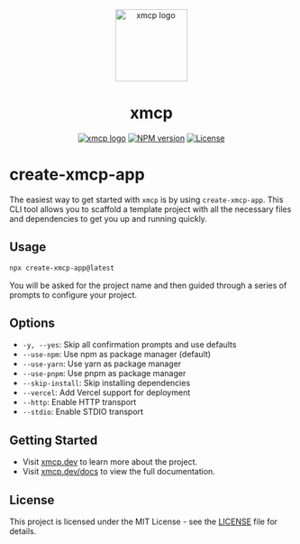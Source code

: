 <div align="center">
  <a href="https://xmcp.dev">
    <picture>
      <source media="(prefers-color-scheme: dark)" srcset="https://assets.basehub.com/bf7c3bb1/303b8a62053c9d86ca3b972b5597ab5c/x.png">
      <img alt="xmcp logo" src="https://assets.basehub.com/bf7c3bb1/303b8a62053c9d86ca3b972b5597ab5c/x.png" height="128">
    </picture>
  </a>
  <h1>xmcp</h1>

<a href="https://basement.studio"><img alt="xmcp logo" src="https://img.shields.io/badge/MADE%20BY%20basement.studio-000000.svg?style=for-the-badge&labelColor=000"></a>
<a href="https://www.npmjs.com/package/create-xmcp-app"><img alt="NPM version" src="https://img.shields.io/npm/v/xmcp.svg?style=for-the-badge&labelColor=000000"></a>
<a href="https://github.com/basementstudio/xmcp/blob/main/license.md"><img alt="License" src="https://img.shields.io/npm/l/xmcp.svg?style=for-the-badge&labelColor=000000"></a>

</div>

# create-xmcp-app

The easiest way to get started with `xmcp` is by using `create-xmcp-app`. This CLI tool allows you to scaffold a template project with all the necessary files and dependencies to get you up and running quickly.

## Usage

```bash
npx create-xmcp-app@latest
```

You will be asked for the project name and then guided through a series of prompts to configure your project.

## Options

- `-y, --yes`: Skip all confirmation prompts and use defaults
- `--use-npm`: Use npm as package manager (default)
- `--use-yarn`: Use yarn as package manager
- `--use-pnpm`: Use pnpm as package manager
- `--skip-install`: Skip installing dependencies
- `--vercel`: Add Vercel support for deployment
- `--http`: Enable HTTP transport
- `--stdio`: Enable STDIO transport

## Getting Started

- Visit [xmcp.dev](https://xmcp.dev) to learn more about the project.
- Visit [xmcp.dev/docs](https://xmcp.dev/docs) to view the full documentation.

## License

This project is licensed under the MIT License - see the [LICENSE](<[LICENSE](https://github.com/basementstudio/xmcp/blob/main/license.md)>) file for details.
